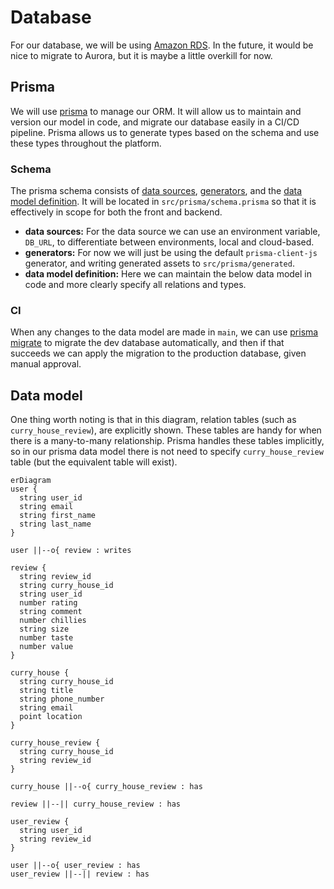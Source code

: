 # Database

For our database, we will be using [Amazon RDS](https://aws.amazon.com/rds/). In the future, it would be nice to migrate to Aurora, but it is maybe a little overkill for now.

## Prisma

We will use [prisma](https://www.prisma.io/) to manage our ORM. It will allow us to maintain and version our model in code, and migrate our database easily in a CI/CD pipeline. Prisma allows us to generate types based on the schema and use these types throughout the platform.

### Schema

The prisma schema consists of [data sources](https://www.prisma.io/docs/orm/prisma-schema/overview/data-sources), [generators](https://www.prisma.io/docs/orm/prisma-schema/overview/generators), and the [data model definition](https://www.prisma.io/docs/orm/prisma-schema/data-model). It will be located in `src/prisma/schema.prisma` so that it is effectively in scope for both the front and backend.

- **data sources:** For the data source we can use an environment variable, `DB_URL`, to differentiate between environments, local and cloud-based.
- **generators:** For now we will just be using the default `prisma-client-js` generator, and writing generated assets to `src/prisma/generated`.
- **data model definition:** Here we can maintain the below data model in code and more clearly specify all relations and types.

### CI

When any changes to the data model are made in `main`, we can use [prisma migrate](https://www.prisma.io/docs/orm/prisma-migrate/understanding-prisma-migrate) to migrate the dev database automatically, and then if that succeeds we can apply the migration to the production database, given manual approval.

## Data model

One thing worth noting is that in this diagram, relation tables (such as `curry_house_review`), are explicitly shown. These tables are handy for when there is a many-to-many relationship. Prisma handles these tables implicitly, so in our prisma data model there is not need to specify `curry_house_review` table (but the equivalent table will exist).

```mermaid
erDiagram
user {
  string user_id
  string email
  string first_name
  string last_name
}

user ||--o{ review : writes

review {
  string review_id
  string curry_house_id
  string user_id
  number rating
  string comment
  number chillies
  string size
  number taste
  number value
}

curry_house {
  string curry_house_id
  string title
  string phone_number
  string email
  point location
}

curry_house_review {
  string curry_house_id
  string review_id
}

curry_house ||--o{ curry_house_review : has

review ||--|| curry_house_review : has

user_review {
  string user_id
  string review_id
}

user ||--o{ user_review : has
user_review ||--|| review : has
```